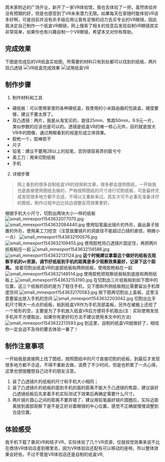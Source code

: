 周末家附近的广场开业，新开了一家VR体验馆，我也去体验了一把，虽然体验并没有预期的好，但是也感受到了VR未来潜力无限。如果每天在家随时能体验VR该多好啊，可是目前并没有杀手级应用让我有足够的动力去买专业的VR眼镜，因此我决定自己制作一个纸盒VR眼镜，网上搜索了相关的信息后发现自制VR眼镜其实非常简单，如果你也有兴趣自制一个VR眼镜，希望本文对你有帮助。
## 完成效果
下图是完成后的VR纸盒实拍图，所需要的材料只有到处都可以找到的纸板、两片双凸透镜
![VR纸盒完成效果](https://upload-images.jianshu.io/upload_images/13863515-efac2f59d2df8cb8.jpg?imageMogr2/auto-orient/strip%7CimageView2/2/w/1240)
![试用纸盒VR](https://upload-images.jianshu.io/upload_images/13863515-843a11aab51983d3.jpg?imageMogr2/auto-orient/strip%7CimageView2/2/w/1240)
## 制作步骤
1. 制作材料和工具
  * 硬纸板：可以使用家里的各种硬纸盒，我使用的小米路由器的包装盒，硬度要够，建议不要太厚了。
 * 双凸透镜：两片，我是从淘宝买的，直径25mm、焦距50mm，9.9元一片，类似参数的应该也是可以的。透镜是纸盒VR的唯一核心元件，目的就是放大VR中的图像，通过两眼看到的视差形成立体效果。
* 胶枪一个，胶棒若干
* 尺子
* 铅笔：建议不要用2B以上的铅笔，否则很容易弄的脏兮兮
* 美工刀：用来切割纸板
* 手机
2. 详细步骤
> 网上看到的很多自制纸盒VR的视频和文章，很多都会提供图纸，一开始我也是直接使用图纸去做的，严格按照图纸的尺寸进行切割纸板，可是最终完成发现很多地方都不合适，不得以又重新来过。其实大可不必事先准备详尽的图纸，制作过程中边比较边调整反而效果更好。    

根据手机大小尺寸，切割出两块大小一样的纸板
![small_mmexport1543632077070.jpg](https://upload-images.jianshu.io/upload_images/13863515-d24017aa14bf365c.jpg?imageMogr2/auto-orient/strip%7CimageView2/2/w/1240)
![small_mmexport1543632084440.jpg](https://upload-images.jianshu.io/upload_images/13863515-4a54a700301bab38.jpg?imageMogr2/auto-orient/strip%7CimageView2/2/w/1240)
使用铅笔画出镜片的外形，画出鼻子放置的外形，使用美工刀挖空（注意放置镜片的洞直径不能超过凸镜的直径，稍微小一点）
![small_mmexport1543632100576.jpg](https://upload-images.jianshu.io/upload_images/13863515-10a8fd336fdf6320.jpg?imageMogr2/auto-orient/strip%7CimageView2/2/w/1240)
![small_mmexport1543632109455.jpg](https://upload-images.jianshu.io/upload_images/13863515-399272d8496ee27e.jpg?imageMogr2/auto-orient/strip%7CimageView2/2/w/1240)
使用胶枪将凸透镜片固定住，再把两片纸板粘在一起
![small_mmexport1543632114586.jpg](https://upload-images.jianshu.io/upload_images/13863515-ac4f0a9fae304631.jpg?imageMogr2/auto-orient/strip%7CimageView2/2/w/1240)
![small_mmexport1543632131124.jpg](https://upload-images.jianshu.io/upload_images/13863515-5c8d89085c06e709.jpg?imageMogr2/auto-orient/strip%7CimageView2/2/w/1240)
**这个时候建议拿着这个做好的纸板去观察手机的vr资源，调节好纸板到手机的距离是多少观察效果最好，记录下这个距离。**
接着切割出纸盒VR的底部纸板和两侧纸板，使用胶枪粘在一起
![small_mmexport1543632148514.jpg](https://upload-images.jianshu.io/upload_images/13863515-ea0e5eed99efeeb3.jpg?imageMogr2/auto-orient/strip%7CimageView2/2/w/1240)
使用胶枪把观察纸板粘到底座和两侧纸板上
![small_mmexport1543632153190.jpg](https://upload-images.jianshu.io/upload_images/13863515-45bdb6be81105a06.jpg?imageMogr2/auto-orient/strip%7CimageView2/2/w/1240)
在切割出三片纸板粘到如下图中的位置，这三个纸板的目的是为了稳住手机，见下图和外侧纸板相比需要留出手机厚度空间
![small_mmexport1543632170583.jpg](https://upload-images.jianshu.io/upload_images/13863515-fd5cd1f736b79def.jpg?imageMogr2/auto-orient/strip%7CimageView2/2/w/1240)
按下图再切割出上盖板，这里注意要留出放入手机的空间
![small_mmexport1543632203042.jpg](https://upload-images.jianshu.io/upload_images/13863515-b041825ad5a442e5.jpg?imageMogr2/auto-orient/strip%7CimageView2/2/w/1240)
切割出比手机尺寸稍大一点点的纸板，粘到纸盒VR作为手机背部盖板，另外在被搬上还挖了一个矩形的空，主要是为了手机放入纸盒VR后方便将手机取出(注：实际使用发现手机并不方便取出，如果你有更好的方法不建议使用本文中的方法)
![small_mmexport1543632213593.jpg](https://upload-images.jianshu.io/upload_images/13863515-19d2bedcdf6b89ac.jpg?imageMogr2/auto-orient/strip%7CimageView2/2/w/1240)
到这里，自制的纸盒VR就做好了，相信你一定会迫不及待的要去体验一番了！
## 制作注意事项
一开始我是直接网上找了图纸，按照图纸中的尺寸直接切割的纸板，到最后才发现很多地方都不合适，不得不重新去做，浪费了不少时间，但是也积累了一点心得，这里也想提醒想自己动手的朋友注意。
1. 装了凸透镜片的纸板的尺寸和手机大小相同；
2. 装了凸透镜片的纸板的面到手机的面的距离不能大于凸透镜的焦距，建议装好凸透镜纸板后先拿着手机实际测试下效果后再确定需要什么尺寸。
3. 两片镜片圆心之间的距离不要弄错了，建议用铅笔画好镜片圆圈后，实际近距离放到面部观察下是不是正好对着眼镜的中心位置，感觉不正确就慢慢调整到合适位置。
## 体验感受
我手机下载了暴风VR和桔子VR，实际体验了几个VR资源，仅就视觉效果来说不比在商场VR体验店差到哪里去，因为VR体验店还配有可以移动的座椅，所以整体效果会好些。不过不管是VR体验店还是自制的纸盒VR,
